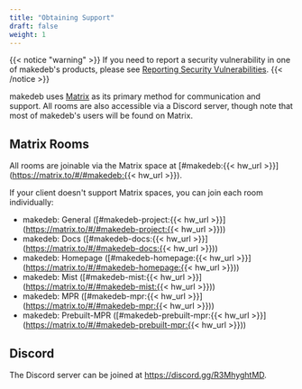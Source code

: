 ```yaml
---
title: "Obtaining Support"
draft: false
weight: 1
---
```

{{< notice "warning" >}}
If you need to report a security vulnerability in one of makedeb's products, please see [Reporting Security Vulnerabilities](/support/reporting-security-vulnerabilities).
{{< /notice >}}

makedeb uses [Matrix](https://matrix.org) as its primary method for communication and support. All rooms are also accessible via a Discord server, though note that most of makedeb's users will be found on Matrix.

## Matrix Rooms

All rooms are joinable via the Matrix space at [#makedeb:{{< hw_url >}}](https://matrix.to/#/#makedeb:{{< hw_url >}}).

If your client doesn't support Matrix spaces, you can join each room individually:
- makedeb: General ([#makedeb-project:{{< hw_url >}}](https://matrix.to/#/#makedeb-project:{{< hw_url >}}))
- makedeb: Docs ([#makedeb-docs:{{< hw_url >}}](https://matrix.to/#/#makedeb-docs:{{< hw_url >}}))
- makedeb: Homepage ([#makedeb-homepage:{{< hw_url >}}](https://matrix.to/#/#makedeb-homepage:{{< hw_url >}}))
- makedeb: Mist ([#makedeb-mist:{{< hw_url >}}](https://matrix.to/#/#makedeb-mist:{{< hw_url >}}))
- makedeb: MPR ([#makedeb-mpr:{{< hw_url >}}](https://matrix.to/#/#makedeb-mpr:{{< hw_url >}}))
- makedeb: Prebuilt-MPR ([#makedeb-prebuilt-mpr:{{< hw_url >}}](https://matrix.to/#/#makedeb-prebuilt-mpr:{{< hw_url >}}))


## Discord

The Discord server can be joined at https://discord.gg/R3MhyghtMD.
